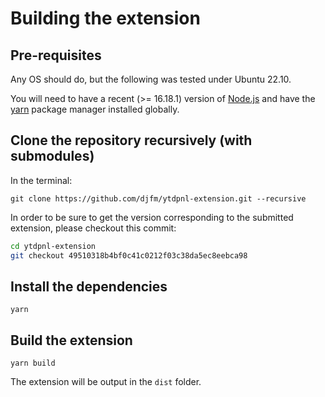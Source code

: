 # Building the extension

## Pre-requisites

Any OS should do, but the following was tested under Ubuntu 22.10.

You will need to have a recent (>= 16.18.1) version of [Node.js](https://nodejs.org/en/) and
have the [yarn](https://yarnpkg.com/) package manager installed globally.

## Clone the repository recursively (with submodules)

In the terminal:

`git clone https://github.com/djfm/ytdpnl-extension.git --recursive`

In order to be sure to get the version corresponding to the submitted extension,
please checkout this commit:

```bash
cd ytdpnl-extension
git checkout 49510318b4bf0c41c0212f03c38da5ec8eebca98
```

## Install the dependencies

```
yarn
```

## Build the extension

```
yarn build
```

The extension will be output in the `dist` folder.
